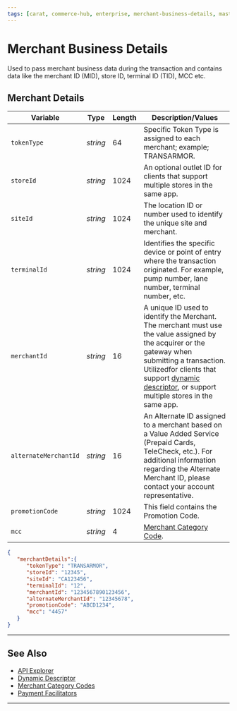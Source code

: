 ```yaml
---
tags: [carat, commerce-hub, enterprise, merchant-business-details, master-data]
---
```



# Merchant Business Details

Used to pass merchant business data during the transaction and contains data like the merchant ID (MID), store ID, terminal ID (TID), MCC etc.

## Merchant Details

<!--
type: tab
title: gatewayResponse
-->

| Variable | Type | Length | Description/Values |
| -------- | -- |------------| ------------------ |
| `tokenType` | *string* | 64 | Specific Token Type is assigned to each merchant; example; TRANSARMOR. |
| `storeId` | *string* | 1024  | An optional outlet ID for clients that support multiple stores in the same app. |
| `siteId` | *string* | 1024 | The location ID or number used to identify the unique site and merchant. |
| `terminalId` | *string* | 1024 | Identifies the specific device or point of entry where the transaction originated. For example, pump number, lane number, terminal number, etc. |
| `merchantId` | *string* | 16 | A unique ID used to identify the Merchant. The merchant must use the value assigned by the acquirer or the gateway when submitting a transaction. Utilizedfor clients that support [dynamic descriptor](?path=docs/Resources/Guides/Dynamic-Descriptor.md), or support multiple stores in the same app. |
| `alternateMerchantId` | *string* | 16 | An Alternate ID assigned to a merchant based on a Value Added Service (Prepaid Cards, TeleCheck, etc.). For additional information regarding the Alternate Merchant ID, please contact your account representative. |
| `promotionCode` | *string* | 1024 | This field contains the Promotion Code. |
| `mcc` | *string* | 4 | [Merchant Category Code](?path=docs/Resources/Master-Data/Merchant-Category-Code.md). |

<!--
type: tab
title: JSON Example
-->

```json
{
   "merchantDetails":{
      "tokenType": "TRANSARMOR",
      "storeId": "12345",
      "siteId": "CA123456",
      "terminalId": "12",
      "merchantId": "1234567890123456",
      "alternateMerchantId": "12345678",
      "promotionCode": "ABCD1234",
      "mcc": "4457"
   }
}
```
<!--type: tab-end -->

---

## See Also

- [API Explorer](../api/?type=post&path=/payments/v1/charges)
- [Dynamic Descriptor](?path=docs/Resources/Guides/Dynamic-Descriptor.md)
- [Merchant Category Codes](?path=docs/Resources/Master-Data/Merchant-Category-Code.md)
- [Payment Facilitators](?path=docs/Resources/Guides/Industry-Verticals/Payment-Faciliator.md)

---
